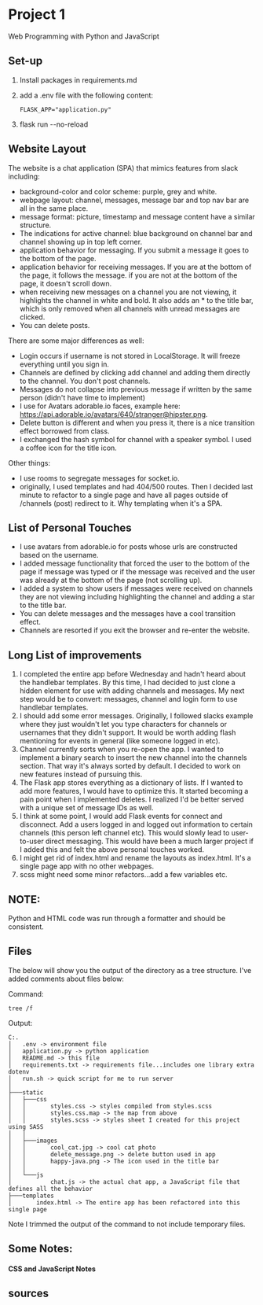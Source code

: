 # Project 1

Web Programming with Python and JavaScript

## Set-up

1. Install packages in requirements.md
2. add a .env file with the following content:

    ```
    FLASK_APP="application.py"
    ```

3. flask run --no-reload

## Website Layout 

The website is a chat application (SPA) that mimics features from slack including:
* background-color and color scheme: purple, grey and white.
* webpage layout: channel, messages, message bar and top nav bar are all in the same place.
* message format: picture, timestamp and message content have a similar structure.
* The indications for active channel: blue background on channel bar and channel showing up in top left
corner.
* application behavior for messaging.  If you submit a message it goes to the bottom of the page.
* application behavior for receiving messages.  If you are at the bottom of the page, it follows the message.
if you are not at the bottom of the page, it doesn't scroll down.
* when receiving new messages on a channel you are not viewing, it highlights the channel in white and bold.
It also adds an * to the title bar, which is only removed when all channels with unread messages are clicked. 
* You can delete posts.

There are some major differences as well:
* Login occurs if username is not stored in LocalStorage.  It will freeze everything until you sign in.
* Channels are defined by clicking add channel and adding them directly to the channel.  You don't post channels.
* Messages do not collapse into previous message if written by the same person (didn't have time to implement)
* I use for Avatars adorable.io faces, example here: https://api.adorable.io/avatars/640/stranger@hipster.png.
* Delete button is different and when you press it, there is a nice transition effect borrowed from class.
* I exchanged the hash symbol for channel with a speaker symbol.  I used a coffee icon for the title icon.

Other things:
* I use rooms to segregate messages for socket.io.
* originally, I used templates and had 404/500 routes.  Then I decided last minute to refactor to a single page
and have all pages outside of /channels (post) redirect to it.  Why templating when it's a SPA.

## List of Personal Touches
* I use avatars from adorable.io for posts whose urls are constructed based on the username.
* I added message functionality that forced the user to the bottom of the page if message was typed or 
if the message was received and the user was already at the bottom of the page (not scrolling up).
* I added a system to show users if messages were received on channels they are not viewing including
highlighting the channel and adding a star to the title bar.
* You can delete messages and the messages have a cool transition effect.
* Channels are resorted if you exit the browser and re-enter the website.

## Long List of improvements

1. I completed the entire app before Wednesday and hadn't heard about the handlebar templates.  By this time,
I had decided to just clone a hidden element for use with adding channels and messages.  My next step would
be to convert: messages, channel and login form to use handlebar templates.
2. I should add some error messages.  Originally, I followed slacks example where they just wouldn't let you type
characters for channels or usernames that they didn't support.  It would be worth adding flash mentioning for
events in general (like someone logged in etc).
3. Channel currently sorts when you re-open the app.  I wanted to implement a binary search to insert the new
channel into the channels section.  That way it's always sorted by default.  I decided to work on new features
instead of pursuing this.
4. The Flask app stores everything as a dictionary of lists.  If I wanted to add more features, I would have to
optimize this.  It started becoming a pain point when I implemented deletes.  I realized I'd be better served with
a unique set of message IDs as well.
5. I think at some point, I would add Flask events for connect and disconnect.  Add a users logged in and 
logged out information to certain channels (this person left channel etc).  This would slowly lead to user-to-user
direct messaging.  This would have been a much larger project if I added this and felt the above personal touches
worked.
6. I might get rid of index.html and rename the layouts as  index.html.  It's a single page app with no other
webpages.
7. scss might need some minor refactors...add a few variables etc.

## NOTE:

Python and HTML code was run through a formatter and should be consistent.

## Files 
The below will show you the output of the directory as a tree structure.  I've added comments about files below:

Command:

```tree /f```

Output:
```
C:.
│   .env -> environment file
│   application.py -> python application
│   README.md -> this file
│   requirements.txt -> requirements file...includes one library extra dotenv
│   run.sh -> quick script for me to run server
│
├───static
│   ├───css
│   │       styles.css -> styles compiled from styles.scss
│   │       styles.css.map -> the map from above
│   │       styles.scss -> styles sheet I created for this project using SASS
│   │
│   ├───images
│   │       cool_cat.jpg -> cool cat photo
│   │       delete_message.png -> delete button used in app
│   │       happy-java.png -> The icon used in the title bar
│   │
│   └───js
│           chat.js -> the actual chat app, a JavaScript file that defines all the behavior
├───templates
│       index.html -> The entire app has been refactored into this single page

```

Note I trimmed the output of the command to not include temporary files.


## Some Notes:

#### CSS and JavaScript Notes

## sources
